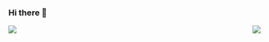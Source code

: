 ### Hi there 👋

<a href="">
  <img align="left" src="https://github-readme-stats.vercel.app/api?username=tsaglam&count_private=true&show_icons=true&theme=vue&hide_rank=true&line_height=29" />
</a>
<a href="">
  <img align="right" src="https://github-readme-stats.vercel.app/api/top-langs/?username=tsaglam&theme=vue&hide_title=true&show_icons=true&langs_count=10&hide=c,makefile,python,shell&line_height=29" />
</a>
